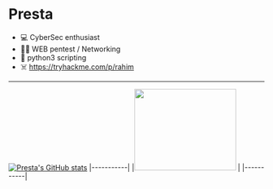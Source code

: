 # Presta
 
- 💻 CyberSec enthusiast
- 🏴‍☠️ WEB pentest / Networking
- 🐍 python3 scripting
- ☠️ https://tryhackme.com/p/rahim

***


[![Presta's GitHub stats](https://github-readme-stats.vercel.app/api?username=prestaa&show_icons=true&theme=dark&hide=prs,contribs)](https://github.com/anuraghazra/github-readme-stats)  |-----------| |<a href="https://google.com" ><img src="https://www.root-me.org/IMG/logo/siteon0.svg" width="200" height="160" ></a> | |-----------|
